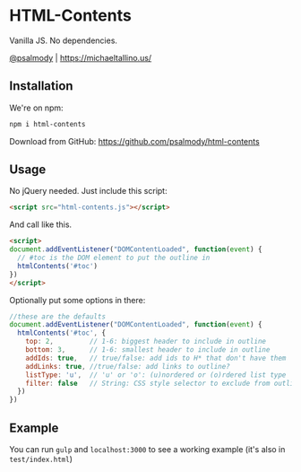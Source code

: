 # HTML-Contents

Vanilla JS. No dependencies.

[@psalmody](https://twitter.com/psalmody) | https://michaeltallino.us/

## Installation

We're on npm:

```bash
npm i html-contents
```

Download from GitHub: https://github.com/psalmody/html-contents

## Usage

No jQuery needed. Just include this script:

```html
<script src="html-contents.js"></script>
```

And call like this.

```html
<script>
document.addEventListener("DOMContentLoaded", function(event) {
  // #toc is the DOM element to put the outline in
  htmlContents('#toc')
})
</script>
```

Optionally put some options in there:

```js
//these are the defaults
document.addEventListener("DOMContentLoaded", function(event) {
  htmlContents('#toc', {
    top: 2,         // 1-6: biggest header to include in outline
    bottom: 3,      // 1-6: smallest header to include in outline
    addIds: true,   // true/false: add ids to H* that don't have them
    addLinks: true, //true/false: add links to outline? 
    listType: 'u',  // 'u' or 'o': (u)nordered or (o)rdered list type
    filter: false   // String: CSS style selector to exclude from outline
  })
})
```

## Example

You can run `gulp` and `localhost:3000` to see a working example (it's also in `test/index.html`)

